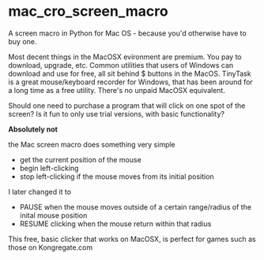 # mac_cro_screen_macro
A screen macro in Python for Mac OS - because you'd otherwise have to buy one.

Most decent things in the MacOSX evironment are premium. You pay to download, upgrade, etc. Common utilities that users of Windows can download and use for free, all sit behind $ buttons in the MacOS. TinyTask is a great mouse/keyboard recorder for Windows, that has been around for a long time as a free utility. There's no unpaid MacOSX equivalent. 

Should one need to purchase a program that will click on one spot of the screen?
Is it fun to only use trial versions, with basic functionality?

**Absolutely not**

the Mac screen macro does something very simple
- get the current position of the mouse
- begin left-clicking
- stop left-clicking if the mouse moves from its initial position

I later changed it to
- PAUSE when the mouse moves outside of a certain range/radius of the inital mouse position
- RESUME clicking when the mouse return within that radius

This free, basic clicker that works on MacOSX, is perfect for games such as those on Kongregate.com
